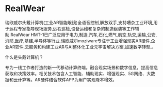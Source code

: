 # RealWear

瑞欧威尔头戴计算机(工业AR智能眼镜)全语音控制,解放双手,支持嘈杂工业环境,用于远程专家指导现场服务,远程巡检,设备运维和复杂的制造组装等工作辅助.RealWear HMT-1已广泛应用于电力,制造,汽车,石化,燃气,航空,轨交,运输,公安,消防,医疗,基建,半导体等行业.瑞欧威尔moziware专注于工业增强现实AR硬件,企业AR软件,云服务和构建工业AR与AI整体化工业元宇宙解决方案,加速数字转型.。

什么是头戴计算机？

专为一线工作者打造的新一代移动计算终端，融合现实场景和数字信息，提高信息获取和决策效率。相关技术包含人工智能、辅助现实、增强现实、5G网络、大数据和云计算等。AR硬件结合软件APP为用户实现降本增效。
